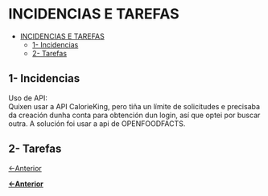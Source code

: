 # INCIDENCIAS E TAREFAS
- [INCIDENCIAS E TAREFAS](#incidencias-e-tarefas)
  - [1- Incidencias](#1--incidencias)
  - [2- Tarefas](#2--tarefas)
## 1- Incidencias
Uso de API:  
Quixen usar a API CalorieKing, pero tiña un límite de solicitudes e precisaba da creación dunha conta para obtención dun login, así que optei por buscar outra. A solución foi usar a api de OPENFOODFACTS.

## 2- Tarefas

[<-Anterior](../../README.md)


[**<-Anterior**](../../README.md)
